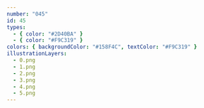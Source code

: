 ```yaml
---
number: "045"
id: 45
types:
  - { color: "#2D40BA" }
  - { color: "#F9C319" }
colors: { backgroundColor: "#158F4C", textColor: "#F9C319" }
illustrationLayers:
  - 0.png
  - 1.png
  - 2.png
  - 3.png
  - 4.png
  - 5.png
---
```


